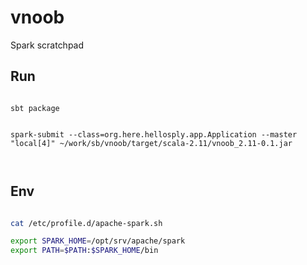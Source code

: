 # vnoob
Spark scratchpad

## Run

```$bash

sbt package


spark-submit --class=org.here.hellosply.app.Application --master "local[4]" ~/work/sb/vnoob/target/scala-2.11/vnoob_2.11-0.1.jar



```


## Env

``` bash

cat /etc/profile.d/apache-spark.sh 

export SPARK_HOME=/opt/srv/apache/spark
export PATH=$PATH:$SPARK_HOME/bin

```
